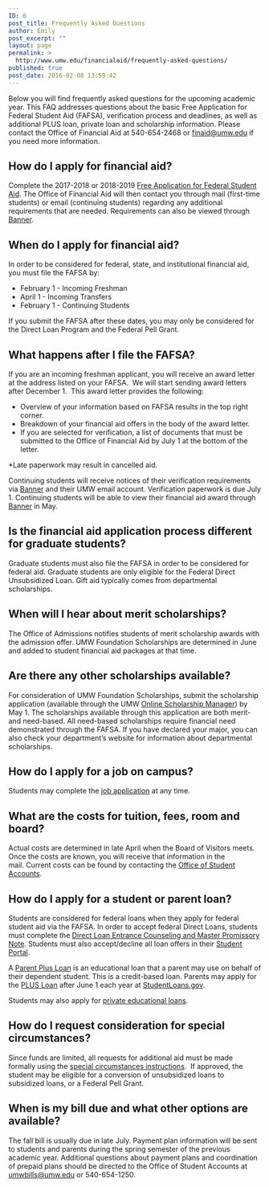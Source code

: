 ```yaml
---
ID: 6
post_title: Frequently Asked Questions
author: Emily
post_excerpt: ""
layout: page
permalink: >
  http://www.umw.edu/financialaid/frequently-asked-questions/
published: true
post_date: 2016-02-08 13:59:42
---
```

Below you will find frequently asked questions for the upcoming academic year. This FAQ addresses questions about the basic Free Application for Federal Student Aid (FAFSA), verification process and deadlines, as well as additional PLUS loan, private loan and scholarship information. Please contact the Office of Financial Aid at 540-654-2468 or <a href="mailto:finaid@umw.edu">finaid@umw.edu</a> if you need more information.
<h2>How do I apply for financial aid?</h2>
Complete the 2017-2018 or 2018-2019 <a href="http://FAFSA.ed.gov">Free Application for Federal Student Aid</a>. The Office of Financial Aid will then contact you through mail (first-time students) or email (continuing students) regarding any additional requirements that are needed. Requirements can also be viewed through <a href="https://banner.umw.edu/ssomanager/c/SSB">Banner</a>.
<h2>When do I apply for financial aid?</h2>
In order to be considered for federal, state, and institutional financial aid, you must file the FAFSA by:
<ul>
 	<li>February 1 - Incoming Freshman</li>
 	<li>April 1 - Incoming Transfers</li>
 	<li>February 1 - Continuing Students</li>
</ul>
If you submit the FAFSA after these dates, you may only be considered for the Direct Loan Program and the Federal Pell Grant.
<h2>What happens after I file the FAFSA?</h2>
If you are an incoming freshman applicant, you will receive an award letter at the address listed on your FAFSA.  We will start sending award letters after December 1.  This award letter provides the following:
<ul>
 	<li>Overview of your information based on FAFSA results in the top right corner.</li>
 	<li>Breakdown of your financial aid offers in the body of the award letter.</li>
 	<li>If you are selected for verification, a list of documents that must be submitted to the Office of Financial Aid by July 1 at the bottom of the letter.</li>
</ul>
*Late paperwork may result in cancelled aid.

Continuing students will receive notices of their verification requirements via <a href="https://banner.umw.edu/ssomanager/c/SSB">Banner</a> and their UMW email account. Verification paperwork is due July 1. Continuing students will be able to view their financial aid award through <a href="https://banner.umw.edu/ssomanager/c/SSB">Banner</a> in May.
<h2>Is the financial aid application process different for graduate students?</h2>
Graduate students must also file the FAFSA in order to be considered for federal aid. Graduate students are only eligible for the Federal Direct Unsubsidized Loan. Gift aid typically comes from departmental scholarships.
<h2>When will I hear about merit scholarships?</h2>
The Office of Admissions notifies students of merit scholarship awards with the admission offer. UMW Foundation Scholarships are determined in June and added to student financial aid packages at that time.
<h2>Are there any other scholarships available?</h2>
For consideration of UMW Foundation Scholarships, submit the scholarship application (available through the UMW <a href="http://umw.scholarships.ngwebsolutions.com/">Online Scholarship Manager</a>) by May 1. The scholarships available through this application are both merit- and need-based. All need-based scholarships require financial need demonstrated through the FAFSA. If you have declared your major, you can also check your department’s website for information about departmental scholarships.
<h2>How do I apply for a job on campus?</h2>
Students may complete the <a href="http://www.umw.edu/financialaid/student-employment/applicants/apply/">job application</a> at any time.
<h2>What are the costs for tuition, fees, room and board?</h2>
Actual costs are determined in late April when the Board of Visitors meets. Once the costs are known, you will receive that information in the mail. Current costs can be found by contacting the <a href="http://adminfinance.umw.edu/studentaccounts/">Office of Student Accounts</a>.
<h2>How do I apply for a student or parent loan?</h2>
Students are considered for federal loans when they apply for federal student aid via the FAFSA. In order to accept federal Direct Loans, students must complete the <a href="http://www.studentloans.gov/">Direct Loan Entrance Counseling and Master Promissory Note</a>. Students must also accept/decline all loan offers in their <a href="https://banner.umw.edu/ssomanager/c/SSB?pkg=twbkwbis.P_GenMenu?name=bmenu.P_FAApplStuMnu">Student Portal</a>.

A <a href="http://www.umw.edu/financialaid/types/loans/parent-plus-loan/">Parent Plus Loan</a> is an educational loan that a parent may use on behalf of their dependent student. This is a credit-based loan. Parents may apply for the <a href="http://www.studentloans.gov">PLUS Loan</a> after June 1 each year at <a href="https://studentloans.gov/myDirectLoan/index.action">StudentLoans.gov</a>.

Students may also apply for <a href="http://www.umw.edu/financialaid/types/loans/private/">private educational loans</a>.
<h2>How do I request consideration for special circumstances?</h2>
Since funds are limited, all requests for additional aid must be made formally using the <a href="http://www.umw.edu/financialaid/process/verification/special-situations/">special circumstances instructions</a>.  If approved, the student may be eligible for a conversion of unsubsidized loans to subsidized loans, or a Federal Pell Grant.
<h2>When is my bill due and what other options are available?</h2>
The fall bill is usually due in late July. Payment plan information will be sent to students and parents during the spring semester of the previous academic year. Additional questions about payment plans and coordination of prepaid plans should be directed to the Office of Student Accounts at <a href="mailto:umwbills@umw.edu">umwbills@umw.edu</a> or 540-654-1250.